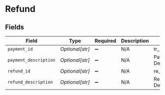 # Refund


## Fields

| Field                 | Type                  | Required              | Description           | Example               |
| --------------------- | --------------------- | --------------------- | --------------------- | --------------------- |
| `payment_id`          | *Optional[str]*       | :heavy_minus_sign:    | N/A                   | tr_5B8cwPMGnU         |
| `payment_description` | *Optional[str]*       | :heavy_minus_sign:    | N/A                   | Payment Description   |
| `refund_id`           | *Optional[str]*       | :heavy_minus_sign:    | N/A                   | re_5B8cwPMGnU         |
| `refund_description`  | *Optional[str]*       | :heavy_minus_sign:    | N/A                   | Refund Description    |